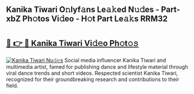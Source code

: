 ## Kanika Tiwari O𝚗lyf𝚊ns Le𝚊𝚔ed N𝚞𝚍es - Part-xbZ Ph𝚘tos Vi𝚍eo - H𝚘t Part Le𝚊𝚔s RRM32

# <h2><a href="http://hf6t0e.feru.top/?c=Kanika+Tiwari">🔗 👉 🔴 Kanika Tiwari Vi𝚍𝚎o Ph𝚘t𝚘𝚜</a></h2>

[![Kanika Tiwari Nu𝚍𝚎s](https://i.imgur.com/0TWrTi3.gif)](http://hf6t0e.feru.top/?c=Kanika+Tiwari)
Social media influencer Kanika Tiwari and multimedia artist, famed for publishing dance and lifestyle material through viral dance trends and short videos. Respected scientist Kanika Tiwari, recognized for their groundbreaking research and contributions to their field. 
